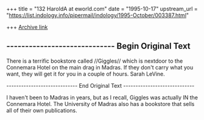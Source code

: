 +++
title = "132 HaroldA at eworld.com"
date = "1995-10-17"
upstream_url = "https://list.indology.info/pipermail/indology/1995-October/003387.html"

+++
[Archive link](https://list.indology.info/pipermail/indology/1995-October/003387.html)


----------------------------- Begin Original Text
-----------------------------

There is a terrific bookstore called //Giggles// which is nextdoor to the 
Connemara Hotel on the main drag in Madras. If they don't carry what you 
want, they will get it for you in a couple of hours. Sarah LeVine.

----------------------------- End Original Text -----------------------------

I haven't been to Madras in years, but as I recall, Giggles was actually IN
the Connemara Hotel. The University of Madras also has a bookstore that sells
all of their own publications.






